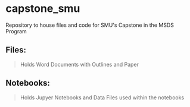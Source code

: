 # capstone_smu
Repository to house files and code for SMU's Capstone in the MSDS Program

## Files:
> Holds Word Documents with Outlines and Paper

## Notebooks:
> Holds Jupyer Notebooks and Data Files used within the notebooks
